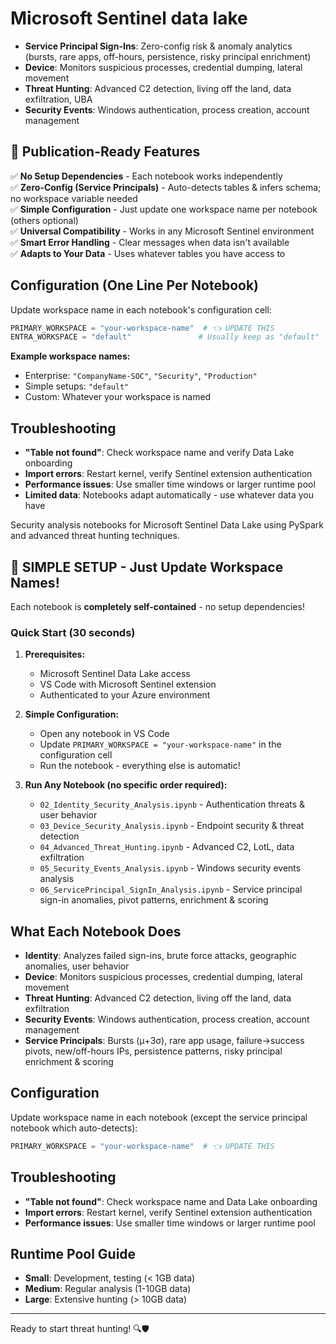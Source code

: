 # Microsoft Sentinel data lake
- **Service Principal Sign-Ins**: Zero-config risk & anomaly analytics (bursts, rare apps, off-hours, persistence, risky principal enrichment)
- **Device**: Monitors suspicious processes, credential dumping, lateral movement
- **Threat Hunting**: Advanced C2 detection, living off the land, data exfiltration, UBA
- **Security Events**: Windows authentication, process creation, account management

## 🎯 **Publication-Ready Features**

✅ **No Setup Dependencies** - Each notebook works independently  
✅ **Zero-Config (Service Principals)** - Auto-detects tables & infers schema; no workspace variable needed  
✅ **Simple Configuration** - Just update one workspace name per notebook (others optional)  
✅ **Universal Compatibility** - Works in any Microsoft Sentinel environment  
✅ **Smart Error Handling** - Clear messages when data isn't available  
✅ **Adapts to Your Data** - Uses whatever tables you have access to  

## Configuration (One Line Per Notebook)

Update workspace name in each notebook's configuration cell:
```python
PRIMARY_WORKSPACE = "your-workspace-name"  # 👈 UPDATE THIS
ENTRA_WORKSPACE = "default"               # Usually keep as "default"
```

**Example workspace names:**
- Enterprise: `"CompanyName-SOC"`, `"Security"`, `"Production"`
- Simple setups: `"default"`
- Custom: Whatever your workspace is named

## Troubleshooting

- **"Table not found"**: Check workspace name and verify Data Lake onboarding
- **Import errors**: Restart kernel, verify Sentinel extension authentication  
- **Performance issues**: Use smaller time windows or larger runtime pool
- **Limited data**: Notebooks adapt automatically - use whatever data you have

Security analysis notebooks for Microsoft Sentinel Data Lake using PySpark and advanced threat hunting techniques.

## 🚀 **SIMPLE SETUP - Just Update Workspace Names!**

Each notebook is **completely self-contained** - no setup dependencies!

### Quick Start (30 seconds)
1. **Prerequisites:**
   - Microsoft Sentinel Data Lake access
   - VS Code with Microsoft Sentinel extension
   - Authenticated to your Azure environment

2. **Simple Configuration:**
   - Open any notebook in VS Code
   - Update `PRIMARY_WORKSPACE = "your-workspace-name"` in the configuration cell
   - Run the notebook - everything else is automatic!

3. **Run Any Notebook (no specific order required):**
   - `02_Identity_Security_Analysis.ipynb` - Authentication threats & user behavior
   - `03_Device_Security_Analysis.ipynb` - Endpoint security & threat detection
   - `04_Advanced_Threat_Hunting.ipynb` - Advanced C2, LotL, data exfiltration
   - `05_Security_Events_Analysis.ipynb` - Windows security events analysis
   - `06_ServicePrincipal_SignIn_Analysis.ipynb` - Service principal sign-in anomalies, pivot patterns, enrichment & scoring

## What Each Notebook Does

- **Identity**: Analyzes failed sign-ins, brute force attacks, geographic anomalies, user behavior
- **Device**: Monitors suspicious processes, credential dumping, lateral movement
- **Threat Hunting**: Advanced C2 detection, living off the land, data exfiltration
- **Security Events**: Windows authentication, process creation, account management
- **Service Principals**: Bursts (μ+3σ), rare app usage, failure→success pivots, new/off-hours IPs, persistence patterns, risky principal enrichment & scoring

## Configuration

Update workspace name in each notebook (except the service principal notebook which auto-detects):
```python
PRIMARY_WORKSPACE = "your-workspace-name"  # 👈 UPDATE THIS
```

## Troubleshooting

- **"Table not found"**: Check workspace name and Data Lake onboarding
- **Import errors**: Restart kernel, verify Sentinel extension authentication
- **Performance issues**: Use smaller time windows or larger runtime pool

## Runtime Pool Guide

- **Small**: Development, testing (< 1GB data)
- **Medium**: Regular analysis (1-10GB data)  
- **Large**: Extensive hunting (> 10GB data)

---

Ready to start threat hunting! 🔍🛡️
